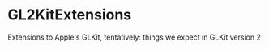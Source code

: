 GL2KitExtensions
================

Extensions to Apple's GLKit, tentatively: things we expect in GLKit version 2
